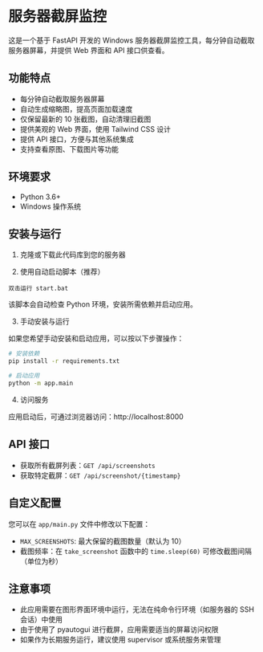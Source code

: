 # 服务器截屏监控

这是一个基于 FastAPI 开发的 Windows 服务器截屏监控工具，每分钟自动截取服务器屏幕，并提供 Web 界面和 API 接口供查看。

## 功能特点

- 每分钟自动截取服务器屏幕
- 自动生成缩略图，提高页面加载速度
- 仅保留最新的 10 张截图，自动清理旧截图
- 提供美观的 Web 界面，使用 Tailwind CSS 设计
- 提供 API 接口，方便与其他系统集成
- 支持查看原图、下载图片等功能

## 环境要求

- Python 3.6+
- Windows 操作系统

## 安装与运行

1. 克隆或下载此代码库到您的服务器

2. 使用自动启动脚本（推荐）

```
双击运行 start.bat
```

该脚本会自动检查 Python 环境，安装所需依赖并启动应用。

3. 手动安装与运行

如果您希望手动安装和启动应用，可以按以下步骤操作：

```bash
# 安装依赖
pip install -r requirements.txt

# 启动应用
python -m app.main
```

4. 访问服务

应用启动后，可通过浏览器访问：http://localhost:8000

## API 接口

- 获取所有截屏列表：`GET /api/screenshots`
- 获取特定截屏：`GET /api/screenshot/{timestamp}`

## 自定义配置

您可以在 `app/main.py` 文件中修改以下配置：

- `MAX_SCREENSHOTS`: 最大保留的截图数量（默认为 10）
- 截图频率：在 `take_screenshot` 函数中的 `time.sleep(60)` 可修改截图间隔（单位为秒）

## 注意事项

- 此应用需要在图形界面环境中运行，无法在纯命令行环境（如服务器的 SSH 会话）中使用
- 由于使用了 pyautogui 进行截屏，应用需要适当的屏幕访问权限
- 如果作为长期服务运行，建议使用 supervisor 或系统服务来管理

